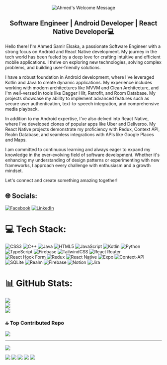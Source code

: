 
<p align="center">
		<img alt="Ahmed's Welcome Message"
			 src="https://readme-typing-svg.herokuapp.com/?font=Fira+Code&pause=1000&color=F7E911&width=435&lines=Hi+there!+I%27m+Ahmed+Samir+Elsaka...+">
</p>

<h2 align="center">Software Engineer | Android Developer | React Native Developer💻</h2>





Hello there! I'm Ahmed Samir Elsaka, a passionate Software Engineer with a strong focus on Android and React Native development. My journey in the tech world has been fueled by a deep love for crafting intuitive and efficient mobile applications. I thrive on exploring new technologies, solving complex problems, and building user-friendly solutions.

I have a robust foundation in Android development, where I've leveraged Kotlin and Java to create dynamic applications. My experience includes working with modern architectures like MVVM and Clean Architecture, and I'm well-versed in tools like Dagger Hilt, Retrofit, and Room Database. My projects showcase my ability to implement advanced features such as secure user authentication, text-to-speech integration, and comprehensive media playback.

In addition to my Android expertise, I've also delved into React Native, where I've developed clones of popular apps like Uber and Deliveroo. My React Native projects demonstrate my proficiency with Redux, Context API, Realm Database, and seamless integrations with APIs like Google Places and Maps.

I am committed to continuous learning and always eager to expand my knowledge in the ever-evolving field of software development. Whether it's enhancing my understanding of design patterns or experimenting with new frameworks, I approach every challenge with enthusiasm and a growth mindset.

Let's connect and create something amazing together!



## 🌐 Socials:
[![Facebook](https://img.shields.io/badge/Facebook-%231877F2.svg?logo=Facebook&logoColor=white)](https://www.facebook.com/devahmedsamir)
[![LinkedIn](https://img.shields.io/badge/LinkedIn-%230077B5.svg?logo=linkedin&logoColor=white)](https://www.linkedin.com/in/ahmedsamirelsaka/) 


# 💻 Tech Stack:
![CSS3](https://img.shields.io/badge/css3-%231572B6.svg?style=plastic&logo=css3&logoColor=white) ![C++](https://img.shields.io/badge/c++-%2300599C.svg?style=plastic&logo=c%2B%2B&logoColor=white) ![Java](https://img.shields.io/badge/java-%23ED8B00.svg?style=plastic&logo=openjdk&logoColor=white) ![HTML5](https://img.shields.io/badge/html5-%23E34F26.svg?style=plastic&logo=html5&logoColor=white) ![JavaScript](https://img.shields.io/badge/javascript-%23323330.svg?style=plastic&logo=javascript&logoColor=%23F7DF1E) ![Kotlin](https://img.shields.io/badge/kotlin-%237F52FF.svg?style=plastic&logo=kotlin&logoColor=white) ![Python](https://img.shields.io/badge/python-3670A0?style=plastic&logo=python&logoColor=ffdd54) ![TypeScript](https://img.shields.io/badge/typescript-%23007ACC.svg?style=plastic&logo=typescript&logoColor=white) ![Firebase](https://img.shields.io/badge/firebase-%23039BE5.svg?style=plastic&logo=firebase) ![TailwindCSS](https://img.shields.io/badge/tailwindcss-%2338B2AC.svg?style=plastic&logo=tailwind-css&logoColor=white) ![React Router](https://img.shields.io/badge/React_Router-CA4245?style=plastic&logo=react-router&logoColor=white) ![React Hook Form](https://img.shields.io/badge/React%20Hook%20Form-%23EC5990.svg?style=plastic&logo=reacthookform&logoColor=white) ![Redux](https://img.shields.io/badge/redux-%23593d88.svg?style=plastic&logo=redux&logoColor=white) ![React Native](https://img.shields.io/badge/react_native-%2320232a.svg?style=plastic&logo=react&logoColor=%2361DAFB) ![Expo](https://img.shields.io/badge/expo-1C1E24?style=plastic&logo=expo&logoColor=#D04A37) ![Context-API](https://img.shields.io/badge/Context--Api-000000?style=plastic&logo=react) ![SQLite](https://img.shields.io/badge/sqlite-%2307405e.svg?style=plastic&logo=sqlite&logoColor=white) ![Realm](https://img.shields.io/badge/Realm-39477F?style=plastic&logo=realm&logoColor=white) ![Firebase](https://img.shields.io/badge/firebase-a08021?style=plastic&logo=firebase&logoColor=ffcd34) ![Notion](https://img.shields.io/badge/Notion-%23000000.svg?style=plastic&logo=notion&logoColor=white) ![Jira](https://img.shields.io/badge/jira-%230A0FFF.svg?style=plastic&logo=jira&logoColor=white)
# 📊 GitHub Stats:
![](https://github-readme-stats.vercel.app/api?username=AhmedSamirElsaka&theme=dark&hide_border=false&include_all_commits=true&count_private=true)<br/>
![](https://github-readme-streak-stats.herokuapp.com/?user=AhmedSamirElsaka&theme=dark&hide_border=false)<br/>
![](https://github-readme-stats.vercel.app/api/top-langs/?username=AhmedSamirElsaka&theme=dark&hide_border=false&include_all_commits=true&count_private=true&layout=compact)

### 🔝 Top Contributed Repo
![](https://github-contributor-stats.vercel.app/api?username=AhmedSamirElsaka&limit=5&theme=dark&combine_all_yearly_contributions=true)

---
[![](https://visitcount.itsvg.in/api?id=AhmedSamirElsaka&icon=0&color=0)](https://visitcount.itsvg.in)

<!-- Proudly created with GPRM ( https://gprm.itsvg.in ) -->




[![](https://raw.githubusercontent.com/Ahmed-Samir-Elsaka/Theme/master/profile-summary-card-output/dark/0-profile-details.svg)](https://github.com/vn7n24fzkq/github-profile-summary-cards)
[![](https://raw.githubusercontent.com/Ahmed-Samir-Elsaka/Theme/master/profile-summary-card-output/dark/1-repos-per-language.svg)](https://github.com/vn7n24fzkq/github-profile-summary-cards) [![](https://raw.githubusercontent.com/Ahmed-Samir-Elsaka/Theme/master/profile-summary-card-output/dark/2-most-commit-language.svg)](https://github.com/vn7n24fzkq/github-profile-summary-cards)
[![](https://raw.githubusercontent.com/Ahmed-Samir-Elsaka/Theme/master/profile-summary-card-output/dark/3-stats.svg)](https://github.com/vn7n24fzkq/github-profile-summary-cards) [![](https://raw.githubusercontent.com/Ahmed-Samir-Elsaka/Theme/master/profile-summary-card-output/dark/4-productive-time.svg)](https://github.com/vn7n24fzkq/github-profile-summary-cards)
